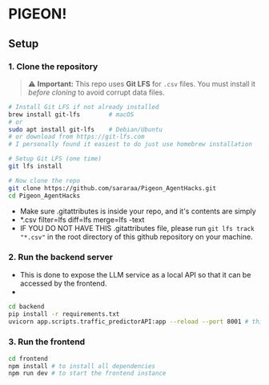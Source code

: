 # PIGEON!


## Setup

### 1. Clone the repository

> ⚠️ **Important:** This repo uses **Git LFS** for `.csv` files. You must install it *before cloning* to avoid corrupt data files.

```bash
# Install Git LFS if not already installed
brew install git-lfs        # macOS
# or
sudo apt install git-lfs    # Debian/Ubuntu
# or download from https://git-lfs.com
# I personally found it easiest to do just use homebrew installation

# Setup Git LFS (one time)
git lfs install

# Now clone the repo
git clone https://github.com/sararaa/Pigeon_AgentHacks.git
cd Pigeon_AgentHacks
```
- Make sure .gitattributes is inside your repo, and it's contents are simply
- *.csv filter=lfs diff=lfs merge=lfs -text
- IF YOU DO NOT HAVE THIS .gitattributes file, please run `git lfs track "*.csv"` in the root directory of this github repository on your machine.

### 2. Run the backend server
- This is done to expose the LLM service as a local API so that it can be accessed by the frontend.
- 
```bash
cd backend
pip install -r requirements.txt
uvicorn app.scripts.traffic_predictorAPI:app --reload --port 8001 # this is the specific line that runs it as a backend api service
```
### 3. Run the frontend
```bash
cd frontend
npm install # to install all dependencies
npm run dev # to start the frontend instance
```

